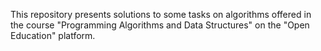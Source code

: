 This repository presents solutions to some tasks on algorithms offered in the course "Programming Algorithms and Data Structures" on the "Open Education" platform.
